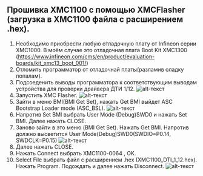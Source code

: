 ## Прошивка XMC1100 с помощью XMCFlasher (загрузка в XMC1100 файла с расширением .hex).
1. Необходимо приобрести любую отладочную плату от Infineon серии XMC1000.
В моём случае это отладочная плата Boot Kit XMC1300
(https://www.infineon.com/cms/en/product/evaluation-boards/kit_xmc13_boot_001/)
2. Отломить программатор от отладочнай платы(разламив оладку попалам).
3. Подсоеденить выводы программатора к соответствующим выводам устройства для проверки драйвера ДТИ 1/12. 
![alt-текст](https://github.com/PivnevNikolay/PTK_2M2_V_DTI_1_12/blob/master/foto/011_XMC1100.jpg "bot")
4. Запустить XMC Flasher.
![alt-текст](https://github.com/PivnevNikolay/PTK_2M2_V_DTI_1_12/blob/master/foto/008_XMC1100.jpg "bot")
5. Зайти в меню BMI(BMI Get Set), нажать Get BMI выйдет ASC Bootstrap Loader mode (ASC_BSL).
![alt-текст](https://github.com/PivnevNikolay/PTK_2M2_V_DTI_1_12/blob/master/foto/009_XMC1100.jpg "bot")
6. Напротив Set BMI выбрать User Mode (Debug)SWD0 и нажать Set BMI. Далее нажать CLOSE.
7. Заново зайти в это меню (BMI Get Set). Нажать Get BMI. Напротив должно высветится User Mode(Debug)SWD0(SWDIO=P0.14, SWDCLK=P0.15)
![alt-текст](https://github.com/PivnevNikolay/PTK_2M2_V_DTI_1_12/blob/master/foto/010_XMC1100.jpg "bot")
8. Далее нажать CLOSE.
9. Нажать Connect выбрать XMC1100-0064 , OK. 
10. Select File выбрать файл с расширением .hex (XMC1100_DTI_1_12.hex). Нажать Program. Подождать и далее нажать Disconnect. 
![alt-текст](https://github.com/PivnevNikolay/PTK_2M2_V_DTI_1_12/blob/master/foto/012_XMC1100.jpg "bot")

